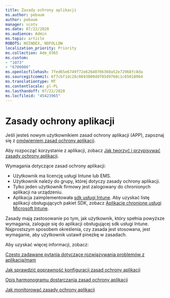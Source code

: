 ```yaml
---
title: Zasady ochrony aplikacji
ms.author: pebaum
author: pebaum
manager: scotv
ms.date: 07/22/2020
ms.audience: Admin
ms.topic: article
ROBOTS: NOINDEX, NOFOLLOW
localization_priority: Priority
ms.collection: Adm_O365
ms.custom:
- "1073"
- "6700006"
ms.openlocfilehash: 7fed65e6749f72e6264070b360a52e72968fc8da
ms.sourcegitcommit: 6f7cbf1dc28c0693009ddf03d9768c1c65018964
ms.translationtype: MT
ms.contentlocale: pl-PL
ms.lasthandoff: 07/22/2020
ms.locfileid: "45423965"
---
```

# <a name="application-protection-policy"></a>Zasady ochrony aplikacji

Jeśli jesteś nowym użytkownikiem zasad ochrony aplikacji (APP), zapoznaj się z [omówieniem zasad ochrony aplikacji](https://docs.microsoft.com/intune/apps/app-protection-policy).

Aby rozpocząć korzystanie z aplikacji, zobacz [Jak tworzyć i przypisywać zasady ochrony aplikacji](https://docs.microsoft.com/intune/app-protection-policies).

Wymagania dotyczące zasad ochrony aplikacji:

- Użytkownik ma licencję usługi Intune lub EMS.
- Użytkownik należy do grupy, której dotyczy zasady ochrony aplikacji.
- Tylko jeden użytkownik firmowy jest zalogowany do chronionych aplikacji na urządzeniu.
- Aplikacja zaimplementowała [sdk usługi Intune](https://docs.microsoft.com/intune/app-sdk-get-started). Aby uzyskać listę aplikacji obsługujących pakiet SDK, zobacz [Aplikacje chronione usługi Microsoft Intune](https://docs.microsoft.com/intune/apps-supported-intune-apps).

Zasady mają zastosowanie po tym, jak użytkownik, który spełnia powyższe wymagania, zaloguje się do aplikacji obsługującej sdk usługi Intune. Najprostszym sposobem określenia, czy zasada jest stosowana, jest wymaganie, aby użytkownik ustawił pinezkę w zasadach. 

Aby uzyskać więcej informacji, zobacz:

[Często zadawane pytania dotyczące rozwiązywania problemów z aplikacją/mam](https://docs.microsoft.com/intune/apps/troubleshoot-mam)  

[Jak sprawdzić poprawność konfiguracji zasad ochrony aplikacji](https://docs.microsoft.com/intune/app-protection-policies-validate)

[Opis harmonogramu dostarczania zasad ochrony aplikacji](https://docs.microsoft.com/intune/app-protection-policy-delivery)  

[Jak monitorować zasady ochrony aplikacji](https://docs.microsoft.com/intune/app-protection-policies-monitor)